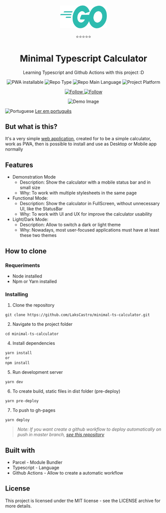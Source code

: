 <p align="center">
  <img src="./docs/golang-logo.png" width="150" alt="Project Logo">
  <p align="center">⭐⭐⭐⭐⭐</p> 
  <h1 align="center">Minimal Typescript Calculator</h1>
  <p align="center">Learning Typescript and Github Actions with this project :D</p>
  <p align="center">
    <img src="https://img.shields.io/badge/PWA-installable-success" alt="PWA installable" />
    <img src="https://img.shields.io/badge/type-project-orange" alt="Repo Type" />
    <img src="https://img.shields.io/badge/language-typescript-blue" alt="Repo Main Language" />
    <img src="https://img.shields.io/badge/platform-web-yellow" alt="Project Platform" />
  </p>
  <p align="center">
    <a href="https://twitter.com/lakscastro" target="_blank">
      <img src="https://img.shields.io/twitter/url?label=Follow%20%40LaksCastro&logo=twitter&url=https%3A%2F%2Fwww.twitter.com%2Flakscastro%2F" alt="Follow" />
    </a>
    <a href="https://www.linkedin.com/in/laks-castro-9ab09a18b/" target="_blank">
      <img src="https://img.shields.io/twitter/url?label=Connect%20%40LaksCastro&logo=linkedin&url=https%3A%2F%2Fwww.twitter.com%2Flakscastro%2F" alt="Follow" />
    </a>
  </p>
</p>
<p align="center">
  <img src="/src/assets/calculator-gif.gif" alt="Demo Image" height="200" />
</p>

<p>
  <img src="./src/assets/pt-br.png" alt="Portuguese" height="16" />
  <a href="https://github.com/LaksCastro/minimal-ts-calculator/blob/master/README-ptbr.md">Ler em português</a>
</p>

## But what is this?
It's a very simple [web application](https://lakscastro.github.io/minimal-ts-calculator), created for to be a simple calculator, work as PWA, then is possible to install and use as Desktop or Mobile app normally

## Features
- Demonstration Mode
  - Description: Show the calculator with a mobile status bar and in small size
  - Why: To work with multiple stylesheets in the same page
- Functional Mode:
  - Description: Show the calculator in FullScreen, without unnecessary UI, like the StatusBar
  - Why: To work with UI and UX for improve the calculator usability
- Light/Dark Mode:
  - Description: Allow to switch a dark or light theme
  - Why: Nowadays, most user-focused applications must have at least these two themes

## How to clone
### Requeriments
- Node installed
- Npm or Yarn installed

### Installing
1. Clone the repository
```
git clone https://github.com/LaksCastro/minimal-ts-calculator.git
```

2. Navigate to the project folder
```
cd minimal-ts-calculator
```

4. Install dependencies
```
yarn install
or
npm install
```

5. Run development server
```
yarn dev
```

6. To create build, static files in dist folder (pre-deploy)
```
yarn pre-deploy
```

7. To push to gh-pages
```
yarn deploy
```

> *_Note: If you want create a github workflow to deploy automatically on push in master branch, [see this repository](https://github.com/peaceiris/actions-hugo)_*

## Built with
- Parcel - Module Bundler
- Typescript - Language
- Github Actions - Allow to create a automatic workflow

## License
This project is licensed under the MIT license - see the LICENSE archive for more details.
